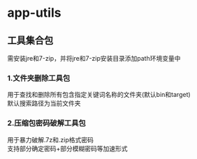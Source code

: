 # app-utils
## 工具集合包
需安装jre和7-zip，并将jre和7-zip安装目录添加path环境变量中
### 1.文件夹删除工具包
用于查找和删除所有包含指定关键词名称的文件夹(默认bin和target)  
默认搜索路径为当前文件夹
### 2.压缩包密码破解工具包
用于暴力破解.7z和.zip格式密码  
支持部分确定密码+部分模糊密码等加速形式
